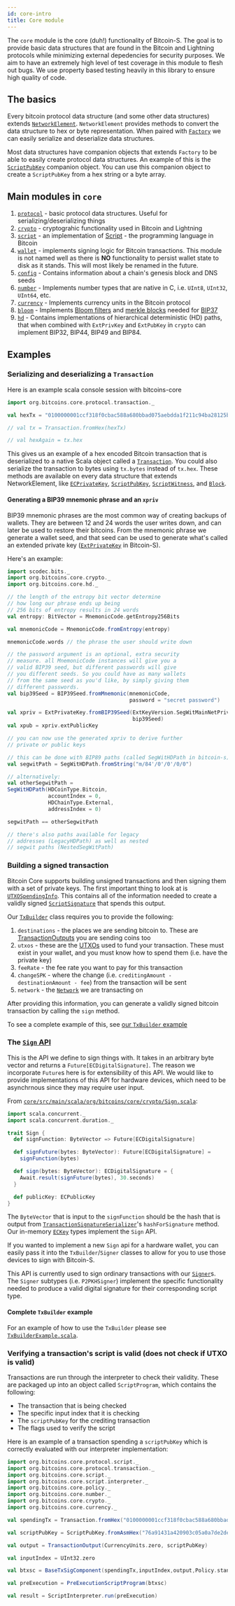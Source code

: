 ```yaml
---
id: core-intro
title: Core module
---
```


The `core` module is the core (duh!) functionality of Bitcoin-S. The goal is to provide basic
data structures that are found in the Bitcoin and Lightning protocols while
minimizing external depedencies for security purposes. We aim to have an extremely
high level of test coverage in this module to flesh out bugs. We use property based
testing heavily in this library to ensure high quality of code.

## The basics

Every bitcoin protocol data structure (and some other data structures) extends [`NetworkElement`](src/main/scala/org/bitcoins/core/protocol/NetworkElement.scala). `NetworkElement` provides methods to convert the data structure to hex or byte representation. When paired with [`Factory`](src/main/scala/org/bitcoins/core/util/Factory.scala) we can easily serialize and deserialize data structures.

Most data structures have companion objects that extends `Factory` to be able to easily create protocol data structures. An example of this is the [`ScriptPubKey`](https://github.com/bitcoin-s/bitcoin-s-core/blob/1c7a7b9f46679a753248d9f55246c272bb3d63b9/src/main/scala/org/bitcoins/core/protocol/script/ScriptPubKey.scala#L462) companion object. You can use this companion object to create a `ScriptPubKey` from a hex string or a byte array.

## Main modules in `core`

1. [`protocol`](https://github.com/bitcoin-s/bitcoin-s-core/tree/master/core/src/main/scala/org/bitcoins/core/protocol) - basic protocol data structures. Useful for serializing/deserializing things
1. [`crypto`](https://github.com/bitcoin-s/bitcoin-s-core/tree/master/core/src/main/scala/org/bitcoins/core/crypto) - cryptograhic functionality used in Bitcoin and Lightning
1. [`script`](https://github.com/bitcoin-s/bitcoin-s-core/tree/master/core/src/main/scala/org/bitcoins/core/script) - an implementation of [Script](https://en.bitcoin.it/wiki/Script) - the programming language in Bitcoin
1. [`wallet`](https://github.com/bitcoin-s/bitcoin-s-core/tree/master/core/src/main/scala/org/bitcoins/core/wallet) - implements signing logic for Bitcoin transactions. This module is not named well as there is **NO** functionality to persist wallet state to disk as it stands. This will most likely be renamed in the future.
1. [`config`](https://github.com/bitcoin-s/bitcoin-s-core/tree/master/core/src/main/scala/org/bitcoins/core/config) - Contains information about a chain's genesis block and DNS seeds
1. [`number`](https://github.com/bitcoin-s/bitcoin-s-core/tree/master/core/src/main/scala/org/bitcoins/core/number) - Implements number types that are native in C, i.e. `UInt8`, `UInt32`, `UInt64`, etc.
1. [`currency`](https://github.com/bitcoin-s/bitcoin-s-core/tree/master/core/src/main/scala/org/bitcoins/core/currency) - Implements currency units in the Bitcoin protocol
1. [`bloom`](https://github.com/bitcoin-s/bitcoin-s-core/tree/master/core/src/main/scala/org/bitcoins/core/bloom) - Implements [Bloom filters](https://en.wikipedia.org/wiki/Bloom_filter) and [merkle blocks](https://bitcoin.org/en/glossary/merkle-block) needed for [BIP37](https://github.com/bitcoin/bips/blob/master/bip-0037.mediawiki)
1. [`hd`](https://github.com/bitcoin-s/bitcoin-s-core/tree/master/core/src/main/scala/org/bitcoins/core/hd) - Contains implementations of hierarchical deterministic (HD) paths, that when combined with `ExtPrivKey` and `ExtPubKey` in `crypto` can implement BIP32, BIP44, BIP49 and BIP84.

## Examples

### Serializing and deserializing a `Transaction`

Here is an example scala console session with bitcoins-core

```scala mdoc
import org.bitcoins.core.protocol.transaction._

val hexTx = "0100000001ccf318f0cbac588a680bbad075aebdda1f211c94ba28125b0f627f9248310db3000000006b4830450221008337ce3ce0c6ac0ab72509f8$9c1d52701817a2362d6357457b63e3bdedc0c0602202908963b9cf1a095ab3b34b95ce2bc0d67fb0f19be1cc5f7b3de0b3a325629bf01210241d746ca08da0a668735c3e01c1$a02045f2f399c5937079b6434b5a31dfe353ffffffff0210335d05000000001976a914b1d7591b69e9def0feb13254bace942923c7922d88ac48030000000000001976a9145e$90c865c2f6f7a9710a474154ab1423abb5b9288ac00000000"

// val tx = Transaction.fromHex(hexTx)

// val hexAgain = tx.hex
```

This gives us an example of a hex encoded Bitcoin transaction that is deserialized to a native Scala object called a [`Transaction`](https://github.com/bitcoin-s/bitcoin-s-core/blob/6358eb83067909771f989d615b422759222d060a/src/main/scala/org/bitcoins/core/protocol/transaction/Transaction.scala#L14-L42). You could also serialize the transaction to bytes using `tx.bytes` instead of `tx.hex`. These methods are available on every data structure that extends NetworkElement, like [`ECPrivateKey`](https://github.com/bitcoin-s/bitcoin-s-core/blob/6358eb83067909771f989d615b422759222d060a/src/main/scala/org/bitcoins/core/crypto/ECKey.scala#L23-L67), [`ScriptPubKey`](https://github.com/bitcoin-s/bitcoin-s-core/blob/6358eb83067909771f989d615b422759222d060a/src/main/scala/org/bitcoins/core/protocol/script/ScriptPubKey.scala#L23), [`ScriptWitness`](https://github.com/bitcoin-s/bitcoin-s-core/blob/6358eb83067909771f989d615b422759222d060a/src/main/scala/org/bitcoins/core/protocol/script/ScriptWitness.scala#L13), and [`Block`](https://github.com/bitcoin-s/bitcoin-s-core/blob/6358eb83067909771f989d615b422759222d060a/src/main/scala/org/bitcoins/core/protocol/blockchain/Block.scala#L17).

#### Generating a BIP39 mnemonic phrase and an `xpriv`

BIP39 mnemonic phrases are the most common way of creating backups of wallets.
They are between 12 and 24 words the user writes down, and can later be used to restore
their bitcoins. From the mnemonic phrase we generate a wallet seed, and that seed
can be used to generate what's called an extended private key
([`ExtPrivateKey`](src/main/scala/org/bitcoins/core/crypto/ExtKey.scala) in Bitcoin-S).

Here's an example:

```scala mdoc:to-string
import scodec.bits._
import org.bitcoins.core.crypto._
import org.bitcoins.core.hd._

// the length of the entropy bit vector determine
// how long our phrase ends up being
// 256 bits of entropy results in 24 words
val entropy: BitVector = MnemonicCode.getEntropy256Bits

val mnemonicCode = MnemonicCode.fromEntropy(entropy)

mnemonicCode.words // the phrase the user should write down

// the password argument is an optional, extra security
// measure. all MnemonicCode instances will give you a
// valid BIP39 seed, but different passwords will give
// you different seeds. So you could have as many wallets
// from the same seed as you'd like, by simply giving them
// different passwords.
val bip39Seed = BIP39Seed.fromMnemonic(mnemonicCode,
                                       password = "secret password")

val xpriv = ExtPrivateKey.fromBIP39Seed(ExtKeyVersion.SegWitMainNetPriv,
                                        bip39Seed)
val xpub = xpriv.extPublicKey

// you can now use the generated xpriv to derive further
// private or public keys

// this can be done with BIP89 paths (called SegWitHDPath in bitcoin-s)
val segwitPath = SegWitHDPath.fromString("m/84'/0'/0'/0/0")

// alternatively:
val otherSegwitPath =
SegWitHDPath(HDCoinType.Bitcoin,
             accountIndex = 0,
             HDChainType.External,
             addressIndex = 0)

segwitPath == otherSegwitPath

// there's also paths available for legacy
// addresses (LegacyHDPath) as well as nested
// segwit paths (NestedSegWitPath)
```

### Building a signed transaction

Bitcoin Core supports building unsigned transactions and then signing them with a set of private keys. The first important thing to look at is [`UTXOSpendingInfo`](src/main/scala/org/bitcoins/core/wallet/utxo/UTXOSpendingInfo.scala). This contains all of the information needed to create a validly signed [`ScriptSignature`](src/main/scala/org/bitcoins/core/protocol/script/ScriptSignature.scala) that spends this output.

Our [`TxBuilder`](src/main/scala/org/bitcoins/core/wallet/builder/TxBuilder.scala) class requires you to provide the following:

1. `destinations` - the places we are sending bitcoin to. These are [TransactionOutputs](src/main/scala/org/bitcoins/core/protocol/transaction/TransactionOutput.scala) you are sending coins too
2. `utxos` - these are the [UTXOs](src/main/scala/org/bitcoins/core/wallet/utxo/UTXOSpendingInfo.scala) used to fund your transaction. These must exist in your wallet, and you must know how to spend them (i.e. have the private key)
3. `feeRate` - the fee rate you want to pay for this transaction
4. `changeSPK` - where the change (i.e. `creditingAmount - destinationAmount - fee`) from the transaction will be sent
5. `network` - the [`Network`](src/main/scala/org/bitcoins/core/config/NetworkParameters.scala) we are transacting on

After providing this information, you can generate a validly signed bitcoin transaction by calling the `sign` method.

To see a complete example of this, see [our `TxBuilder` example](txbuilder.md)

### The [`Sign` API](src/main/scala/org/bitcoins/core/crypto/Sign.scala)

This is the API we define to sign things with. It takes in an arbitrary byte vector and returns a `Future[ECDigitalSignature]`. The reason we incorporate `Future`s here is for extensibility of this API. We would like to provide implementations of this API for hardware devices, which need to be asynchrnous since they may require user input.

From [`core/src/main/scala/org/bitcoins/core/crypto/Sign.scala`](src/main/scala/org/bitcoins/core/crypto/Sign.scala):

```scala mdoc
import scala.concurrent._
import scala.concurrent.duration._

trait Sign {
  def signFunction: ByteVector => Future[ECDigitalSignature]

  def signFuture(bytes: ByteVector): Future[ECDigitalSignature] =
    signFunction(bytes)

  def sign(bytes: ByteVector): ECDigitalSignature = {
    Await.result(signFuture(bytes), 30.seconds)
  }

  def publicKey: ECPublicKey
}

```

The `ByteVector` that is input to the `signFunction` should be the hash that is output from [`TransactionSignatureSerializer`](src/main/scala/org/bitcoins/core/crypto/TransactionSignatureSerializer.scala)'s `hashForSignature` method. Our in-memory [`ECKey`](src/main/scala/org/bitcoins/core/crypto/ECKey.scala) types implement the `Sign` API.

If you wanted to implement a new `Sign` api for a hardware wallet, you can easily pass it into the `TxBuilder`/`Signer` classes to allow for you to use those devices to sign with Bitcoin-S.

This API is currently used to sign ordinary transactions with our [`Signer`](src/main/scala/org/bitcoins/core/wallet/signer/Signer.scala)s. The `Signer` subtypes (i.e. `P2PKHSigner`) implement the specific functionality needed to produce a valid digital signature for their corresponding script type.

#### Complete `TxBuilder` example

For an example of how to use the `TxBuilder` please see [`TxBuilderExample.scala`](../doc/src/test/scala/TxBuilderExample.scala).

### Verifying a transaction's script is valid (does not check if UTXO is valid)

Transactions are run through the interpreter to check their validity. These are packaged up into an object called `ScriptProgram`, which contains the following:

- The transaction that is being checked
- The specific input index that it is checking
- The `scriptPubKey` for the crediting transaction
- The flags used to verify the script

Here is an example of a transaction spending a `scriptPubKey` which is correctly evaluated with our interpreter implementation:

```scala mdoc:silent
import org.bitcoins.core.protocol.script._
import org.bitcoins.core.protocol.transaction._
import org.bitcoins.core.script._
import org.bitcoins.core.script.interpreter._
import org.bitcoins.core.policy._
import org.bitcoins.core.number._
import org.bitcoins.core.crypto._
import org.bitcoins.core.currency._

val spendingTx = Transaction.fromHex("0100000001ccf318f0cbac588a680bbad075aebdda1f211c94ba28125b0f627f9248310db3000000006b4830450221008337ce3ce0c6ac0ab72509f889c1d52701817a2362d6357457b63e3bdedc0c0602202908963b9cf1a095ab3b34b95ce2bc0d67fb0f19be1cc5f7b3de0b3a325629bf01210241d746ca08da0a668735c3e01c1fa02045f2f399c5937079b6434b5a31dfe353ffffffff0210335d05000000001976a914b1d7591b69e9def0feb13254bace942923c7922d88ac48030000000000001976a9145e690c865c2f6f7a9710a474154ab1423abb5b9288ac00000000")

val scriptPubKey = ScriptPubKey.fromAsmHex("76a91431a420903c05a0a7de2de40c9f02ebedbacdc17288ac")

val output = TransactionOutput(CurrencyUnits.zero, scriptPubKey)

val inputIndex = UInt32.zero

val btxsc = BaseTxSigComponent(spendingTx,inputIndex,output,Policy.standardScriptVerifyFlags)

val preExecution = PreExecutionScriptProgram(btxsc)
```

```scala mdoc
val result = ScriptInterpreter.run(preExecution)
```

